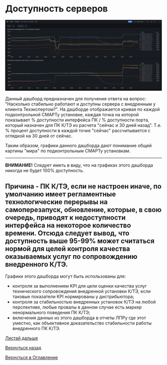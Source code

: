 # Доступность серверов

![Дашборд "Доступность серверов](img/server-availability/dashboard-main.png "Дашборд 'Доступность серверов'")

Данный дашборд предназначен для получения ответа на вопрос: "Насколько стабильно работают и доступны сервера с внедренным 
у клиента Техэкспертом?". На дашборде отображается кривая по каждой подконтрольной СМАРТу установке, каждая точка на
которой показывает % доступности интерфейса ПК / % доступности порта, который назначен для ПК К/ТЭ из расчета "сейчас и 
30 дней назад". Т.е. % процент доступности в каждой точке "сейчас" рассчитывается с оглядкой на 30 дней от сейчас.

Таким образом, графики данного дашборда дают понимание общей картины "мира" по подконтрольным СМАРТу установкам.

---
**ВНИМАНИЕ!** Следует иметь в виду, что на графиках этого дашборда никогда не будет 100% доступность. 

Причина - ПК К/ТЭ, 
если не настроен иначе, по умолчанию имеет регламентные технологические перерывы на самоперезапуск, обновление, которые,
в свою очередь, приводят к недоступности интерфейса на некоторое количество времени. Отсюда следует вывод, что доступность
выше 95-99% может считаться нормой для целей контроля качества оказываемых услуг по сопровождению внедренного К/ТЭ.
---

Графики этого дашборда могут быть использованы для:
- контроля за выполнением KPI для цели оценки качества услуг технического сопровождения внедренной установки К/ТЭ, если
таковые показатели KPI нормированы у дистрибьютора;
- контроля за стабильностью внедренных установок К/ТЭ на любой перспективе, любые провалы в данном случае есть маркер 
ненормального поведения ПК К/ТЭ;
- включения данных из этого дашборда в отчеты ЛПРу где этот уместно, как объективное доказательство стабильности работы
внедренного ПК К/ТЭ.

[Листай дальше](100-smart-real-cases-1.md)

[Вернуться назад](078-kassist.md)

[Вернуться в Оглавление](Readme.md)